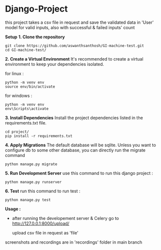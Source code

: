 # Django-Project

this project takes a csv file in request and save the validated data in 'User' model for valid inputs, also with successful & failed inputs' count

__Setup__
__1. Clone the repository__
   ```
   git clone https://github.com/aswanthsanthosh/GI-machine-test.git
   cd GI-machine-test/
   ```
__2. Create a Virtual Environment__
   It's recommended to create a virtual environment to keep your dependencies isolated.
   
for linux : 
   ```
   python -m venv env
   source env/bin/activate
   ```
for windows :
   ```
   python -m venv env
   env\Scripts\activate
   ```
__3. Install Dependencies__
   Install the project dependencies listed in the requirements.txt file.
   ```
   cd project/
   pip install -r requirements.txt
   ```
__4. Apply Migrations__
   The default database will be sqlite. Unless you want to configure db to some other database, you can directly run the migrate command
   ```
   python manage.py migrate
   ```
__5. Run Development Server__
   use this command to run this django project :
   ```
   python manage.py runserver
   ```
__6. Test__
   run this command to run test :
   ```
   python manage.py test
   ```
__Usage :__
- after running the developement server & Celery go to http://127.0.0.1:8000/upload/

  upload csv file in request as 'file'

screenshots and recordings are in 'recordings' folder in main branch
   
